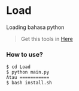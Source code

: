 # Load
Loading bahasa python

> Get this tools in [Here](https://github.com/Mr-Gabut/Load)

### How to use?
```
$ cd Load
$ python main.py
Atau ===========
$ bash install.sh
```


